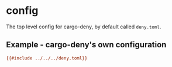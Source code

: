 # config

The top level config for cargo-deny, by default called `deny.toml`.

## Example - cargo-deny's own configuration

```ini
{{#include ../../../deny.toml}}
```